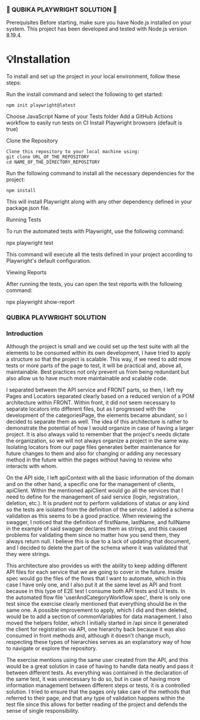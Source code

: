 ### 🤖 QUBIKA PLAYWRIGHT SOLUTION 🤖

Prerequisites
Before starting, make sure you have Node.js installed on your system. This project has been developed and tested with Node.js version 8.19.4.

# 💡Installation

To install and set up the project in your local environment, follow these steps:

Run the install command and select the following to get started:

```
npm init playwright@latest
```

Choose JavaScript
Name of your Tests folder
Add a GitHub Actions workflow to easily run tests on CI
Install Playwright browsers (default is true)

Clone the Repository

```
Clone this repository to your local machine using:
git clone URL_OF_THE_REPOSITORY
cd NAME_OF_THE_DIRECTORY_REPOSITORY
```

Run the following command to install all the necessary dependencies for the project:

```
npm install
```

This will install Playwright along with any other dependency defined in your package.json file.

Running Tests

To run the automated tests with Playwright, use the following command:

npx playwright test

This command will execute all the tests defined in your project according to Playwright's default configuration.

Viewing Reports

After running the tests, you can open the test reports with the following command:

npx playwright show-report

### QUBIKA PLAYWRIGHT SOLUTION

### Introduction

Although the project is small and we could set up the test suite with all the elements to be consumed within its own development, I have tried to apply a structure so that the project is scalable. This way, if we need to add more tests or more parts of the page to test, it will be practical and, above all, maintainable. Best practices not only prevent us from being redundant but also allow us to have much more maintainable and scalable code.

I separated between the API service and FRONT parts, so then, I left my Pages and Locators separated clearly based on a reduced version of a POM architecture within FRONT. Within front, it did not seem necessary to separate locators into different files, but as I progressed with the development of the categoriesPage, the elements became abundant, so I decided to separate them as well. The idea of this architecture is rather to demonstrate the potential of how I would organize in case of having a larger project. It is also always valid to remember that the project's needs dictate the organization, so we will not always organize a project in the same way. Isolating locators from our page files generates better maintenance for future changes to them and also for changing or adding any necessary method in the future within the pages without having to review who interacts with whom.

On the API side, I left apiContext with all the basic information of the domain and on the other hand, a specific one for the management of clients, apiClient. Within the mentioned apiClient would go all the services that I need to define for the management of said service (login, registration, deletion, etc.). It is prudent not to perform validations of status or any kind so the tests are isolated from the definition of the service. I added a schema validation as this seems to be a good practice. When reviewing the swagger, I noticed that the definition of firstName, lastName, and fullName in the example of said swagger declares them as strings, and this caused problems for validating them since no matter how you send them, they always return null. I believe this is due to a lack of updating that document, and I decided to delete the part of the schema where it was validated that they were strings.

This architecture also provides us with the ability to keep adding different API files for each service that we are going to cover in the future. Inside spec would go the files of the flows that I want to automate, which in this case I have only one, and I also put it at the same level as API and front because in this type of E2E test I consume both API tests and UI tests. In the automated flow file 'userAndCategoryWorkflow.spec', there is only one test since the exercise clearly mentioned that everything should be in the same one. A possible improvement to apply, which I did and then deleted, would be to add a section of commonVariables for data management. I also moved the helpers folder, which I initially started in /api since it generated the client for registration via API, one hierarchy back because it was also consumed in front methods and, although it doesn't change much, respecting these types of hierarchies serves as an explanatory way of how to navigate or explore the repository.

The exercise mentions using the same user created from the API, and this would be a great solution in case of having to handle data neatly and pass it between different tests. As everything was contained in the declaration of the same test, it was unnecessary to do so, but in case of having more information management between different steps or tests, it is a controlled solution. I tried to ensure that the pages only take care of the methods that referred to their page, and that any type of validation happens within the test file since this allows for better reading of the project and defends the sense of single responsibility.
